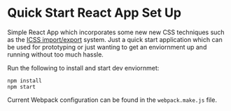 # Quick Start React App Set Up

Simple React App which incorporates some new new CSS techniques such as the [ICSS import/export](https://github.com/css-modules/icss#specification) system. Just a quick start application which can be used for prototyping or just wanting to get an enviornment up and running without too much hassle. 

Run the following to install and start dev enviornmet:

```
npm install
npm start
```

Current Webpack configuration can be found in the `webpack.make.js` file.

